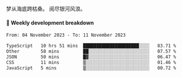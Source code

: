 梦从海底跨枯桑。
阅尽银河风浪。


#### 📝 Weekly development breakdown

<!--START_SECTION:waka-->

```txt
From: 04 November 2023 - To: 11 November 2023

TypeScript   10 hrs 51 mins  █████████████████████░░░░   83.71 %
Other        58 mins         ██░░░░░░░░░░░░░░░░░░░░░░░   07.57 %
JSON         50 mins         █▓░░░░░░░░░░░░░░░░░░░░░░░   06.47 %
CSS          11 mins         ▒░░░░░░░░░░░░░░░░░░░░░░░░   01.46 %
JavaScript   5 mins          ▒░░░░░░░░░░░░░░░░░░░░░░░░   00.72 %
```

<!--END_SECTION:waka-->



